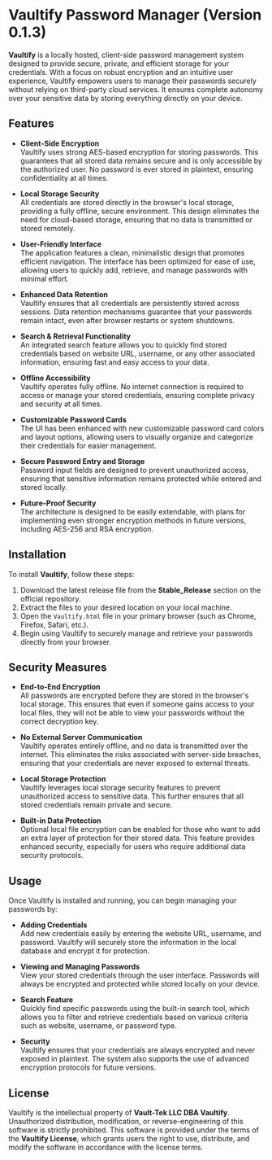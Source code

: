 # Vaultify Password Manager (Version 0.1.3)

**Vaultify** is a locally hosted, client-side password management system designed to provide secure, private, and efficient storage for your credentials. With a focus on robust encryption and an intuitive user experience, Vaultify empowers users to manage their passwords securely without relying on third-party cloud services. It ensures complete autonomy over your sensitive data by storing everything directly on your device.

## Features

- **Client-Side Encryption**  
  Vaultify uses strong AES-based encryption for storing passwords. This guarantees that all stored data remains secure and is only accessible by the authorized user. No password is ever stored in plaintext, ensuring confidentiality at all times.

- **Local Storage Security**  
  All credentials are stored directly in the browser's local storage, providing a fully offline, secure environment. This design eliminates the need for cloud-based storage, ensuring that no data is transmitted or stored remotely.

- **User-Friendly Interface**  
  The application features a clean, minimalistic design that promotes efficient navigation. The interface has been optimized for ease of use, allowing users to quickly add, retrieve, and manage passwords with minimal effort.

- **Enhanced Data Retention**  
  Vaultify ensures that all credentials are persistently stored across sessions. Data retention mechanisms guarantee that your passwords remain intact, even after browser restarts or system shutdowns.

- **Search & Retrieval Functionality**  
  An integrated search feature allows you to quickly find stored credentials based on website URL, username, or any other associated information, ensuring fast and easy access to your data.

- **Offline Accessibility**  
  Vaultify operates fully offline. No internet connection is required to access or manage your stored credentials, ensuring complete privacy and security at all times.

- **Customizable Password Cards**  
  The UI has been enhanced with new customizable password card colors and layout options, allowing users to visually organize and categorize their credentials for easier management.

- **Secure Password Entry and Storage**  
  Password input fields are designed to prevent unauthorized access, ensuring that sensitive information remains protected while entered and stored locally.

- **Future-Proof Security**  
  The architecture is designed to be easily extendable, with plans for implementing even stronger encryption methods in future versions, including AES-256 and RSA encryption.

## Installation

To install **Vaultify**, follow these steps:

1. Download the latest release file from the **Stable_Release** section on the official repository.
2. Extract the files to your desired location on your local machine.
3. Open the `Vaultify.html` file in your primary browser (such as Chrome, Firefox, Safari, etc.).
4. Begin using Vaultify to securely manage and retrieve your passwords directly from your browser.

## Security Measures

- **End-to-End Encryption**  
  All passwords are encrypted before they are stored in the browser's local storage. This ensures that even if someone gains access to your local files, they will not be able to view your passwords without the correct decryption key.

- **No External Server Communication**  
  Vaultify operates entirely offline, and no data is transmitted over the internet. This eliminates the risks associated with server-side breaches, ensuring that your credentials are never exposed to external threats.

- **Local Storage Protection**  
  Vaultify leverages local storage security features to prevent unauthorized access to sensitive data. This further ensures that all stored credentials remain private and secure.

- **Built-in Data Protection**  
  Optional local file encryption can be enabled for those who want to add an extra layer of protection for their stored data. This feature provides enhanced security, especially for users who require additional data security protocols.

## Usage

Once Vaultify is installed and running, you can begin managing your passwords by:

- **Adding Credentials**  
  Add new credentials easily by entering the website URL, username, and password. Vaultify will securely store the information in the local database and encrypt it for protection.

- **Viewing and Managing Passwords**  
  View your stored credentials through the user interface. Passwords will always be encrypted and protected while stored locally on your device.

- **Search Feature**  
  Quickly find specific passwords using the built-in search tool, which allows you to filter and retrieve credentials based on various criteria such as website, username, or password type.

- **Security**  
  Vaultify ensures that your credentials are always encrypted and never exposed in plaintext. The system also supports the use of advanced encryption protocols for future versions.

## License

Vaultify is the intellectual property of **Vault-Tek LLC DBA Vaultify**. Unauthorized distribution, modification, or reverse-engineering of this software is strictly prohibited. This software is provided under the terms of the **Vaultify License**, which grants users the right to use, distribute, and modify the software in accordance with the license terms.
